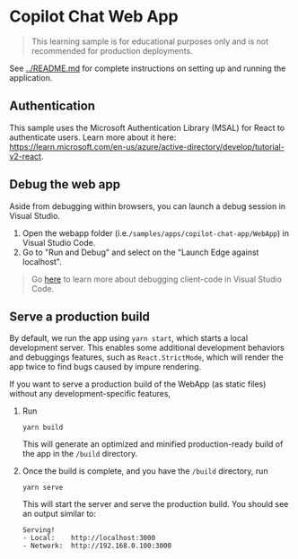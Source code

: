 # Copilot Chat Web App

> This learning sample is for educational purposes only and is not recommended for
production deployments.

See [../README.md](../README.md) for complete instructions on setting up and running the application.

## Authentication

This sample uses the Microsoft Authentication Library (MSAL) for React to authenticate users.
Learn more about it here: https://learn.microsoft.com/en-us/azure/active-directory/develop/tutorial-v2-react.

## Debug the web app

Aside from debugging within browsers, you can launch a debug session in Visual Studio.

1. Open the webapp folder (i.e.`/samples/apps/copilot-chat-app/WebApp`) in Visual Studio Code.
2. Go to "Run and Debug" and select on the "Launch Edge against localhost".
> Go [here](https://code.visualstudio.com/docs/typescript/typescript-debugging) to learn more about debugging client-code in Visual Studio Code.

## Serve a production build
By default, we run the app using `yarn start`, which starts a local development server. This enables some additional development behaviors and debuggings features, such as `React.StrictMode`, which will render the app twice to find bugs caused by impure rendering.

If you want to serve a production build of the WebApp (as static files) without any development-specific features,

1. Run  
    ``` 
    yarn build 
    ```
    
    This will generate an optimized and minified production-ready build of the app in the `/build` directory.
2. Once the build is complete, and you have the `/build` directory, run

    ``` 
    yarn serve 
    ```
    
    This will start the server and serve the production build. You should see an output similar to:
    ```
    Serving!                                
    - Local:    http://localhost:3000       
    - Network:  http://192.168.0.100:3000  
    ```
